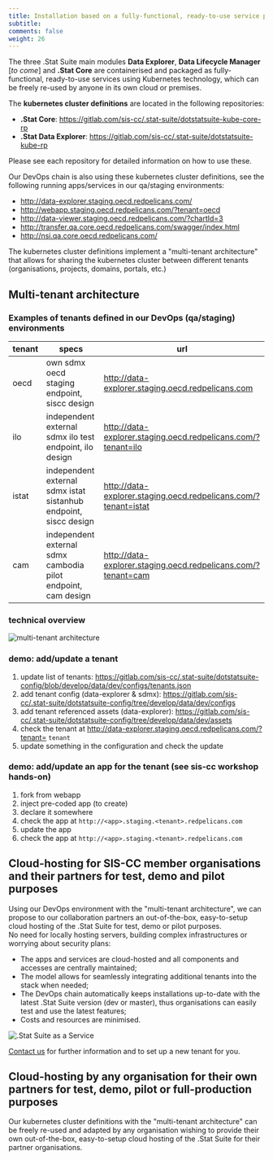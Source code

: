 ```yaml
---
title: Installation based on a fully-functional, ready-to-use service package
subtitle: 
comments: false
weight: 26
---
```


The three .Stat Suite main modules **Data Explorer**, **Data Lifecycle Manager** [*to come*] and **.Stat Core** are containerised and packaged as fully-functional, ready-to-use services using Kubernetes technology, which can be freely re-used by anyone in its own cloud or premises.

The **kubernetes cluster definitions** are located in the following repositories:

- **.Stat Core**: https://gitlab.com/sis-cc/.stat-suite/dotstatsuite-kube-core-rp
- **.Stat Data Explorer**:  https://gitlab.com/sis-cc/.stat-suite/dotstatsuite-kube-rp

Please see each repository for detailed information on how to use these.

Our DevOps chain is also using these kubernetes cluster definitions, see the following running apps/services in our qa/staging environments:

* http://data-explorer.staging.oecd.redpelicans.com/
* http://webapp.staging.oecd.redpelicans.com/?tenant=oecd
* http://data-viewer.staging.oecd.redpelicans.com/?chartId=3
* http://transfer.qa.core.oecd.redpelicans.com/swagger/index.html
* http://nsi.qa.core.oecd.redpelicans.com/


The kubernetes cluster definitions implement a "multi-tenant architecture" that allows for sharing the kubernetes cluster between different tenants (organisations, projects, domains, portals, etc.)


## Multi-tenant architecture

### Examples of tenants defined in our DevOps (qa/staging) environments

|tenant|specs|url|
|---|---|---|
|oecd|own sdmx oecd staging endpoint, siscc design|http://data-explorer.staging.oecd.redpelicans.com|
|ilo|independent external sdmx ilo test endpoint, ilo design|http://data-explorer.staging.oecd.redpelicans.com/?tenant=ilo|
|istat|independent external sdmx istat sistanhub endpoint, siscc design|http://data-explorer.staging.oecd.redpelicans.com/?tenant=istat|
|cam|independent external sdmx cambodia pilot endpoint, cam design|http://data-explorer.staging.oecd.redpelicans.com/?tenant=cam|


### technical overview
![multi-tenant architecture](/images/multi-tenant_architecture.png)

<!---```mermaid
graph LR
id1(browser)
id2((internet))
id3[proxy]
id4((data-explorer))
id12((share-viewer))
id5[search]
id6[share]
id7[config]
id8[solr]
id9(redis)
id10(redis)
id11((x))
id13[sdmx/nsi]
id14[transfer]
id15(mssql)

id1 -> id2
id2 -> id3
subgraph oecd cluster on GCP
id3 ->|app & tenant| id11
id3 ->|assets| id7
id11 -> id4
id11 -> id5
id11 -> id6
id11 -> id12
id4 -> id7
id5 -> id7
id5 -> id8
id5 -> id9
id6 -> id7
id6 -> id10
id12 -> id7
end
id2 -> id13
id2 -> id14
subgraph oecd cluster on GCP
id13 -> id15
id14 -> id15
end
```--->

### demo: add/update a tenant

1. update list of tenants: https://gitlab.com/sis-cc/.stat-suite/dotstatsuite-config/blob/develop/data/dev/configs/tenants.json
1. add tenant config (data-explorer & sdmx): https://gitlab.com/sis-cc/.stat-suite/dotstatsuite-config/tree/develop/data/dev/configs
1. add tenant referenced assets (data-explorer): https://gitlab.com/sis-cc/.stat-suite/dotstatsuite-config/tree/develop/data/dev/assets
1. check the tenant at http://data-explorer.staging.oecd.redpelicans.com/?tenant= `tenant`
1. update something in the configuration and check the update

### demo: add/update an app for the tenant (see sis-cc workshop hands-on)

1. fork from webapp
1. inject pre-coded app (to create)
1. declare it somewhere
1. check the app at `http://<app>.staging.<tenant>.redpelicans.com`
1. update the app
1. check the app at `http://<app>.staging.<tenant>.redpelicans.com`


## Cloud-hosting for SIS-CC member organisations and their partners for test, demo and pilot purposes

Using our DevOps environment with the "multi-tenant architecture", we can propose to our collaboration partners an out-of-the-box, easy-to-setup cloud hosting of the .Stat Suite for test, demo or pilot purposes.<br>
No need for locally hosting servers, building complex infrastructures or worrying about security plans:

* The apps and services are cloud-hosted and all components and accesses are centrally maintained;
* The model allows for seamlessly integrating additional tenants into the stack when needed;
* The DevOps chain automatically keeps installations up-to-date with the latest .Stat Suite version (dev or master), thus organisations can easily test and use the latest features;
* Costs and resources are minimised.

![.Stat Suite as a Service](/images/as-a-service.png)

[Contact us](mailto:contact@siscc.org) for further information and to set up a new tenant for you.


## Cloud-hosting by any organisation for their own partners for test, demo, pilot or full-production purposes

Our kubernetes cluster definitions with the "multi-tenant architecture" can be freely re-used and adapted by any organisation wishing to provide their own out-of-the-box, easy-to-setup cloud hosting of the .Stat Suite for their partner organisations.
 
